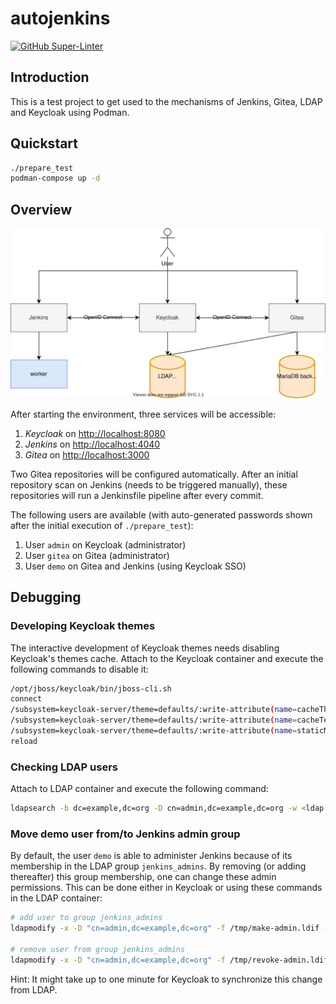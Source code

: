 # autojenkins

[![GitHub Super-Linter](https://github.com/tropicalwave/autojenkins/workflows/Lint%20Code%20Base/badge.svg)](https://github.com/marketplace/actions/super-linter)

## Introduction

This is a test project to get used to the mechanisms of Jenkins, Gitea,
LDAP and Keycloak using Podman.

## Quickstart

```bash
./prepare_test
podman-compose up -d
```

## Overview

![Architecture](/images/architecture.svg)

After starting the environment, three services will be accessible:

1. *Keycloak* on <http://localhost:8080>
2. *Jenkins* on <http://localhost:4040>
3. *Gitea* on <http://localhost:3000>

Two Gitea repositories will be configured automatically. After an
initial repository scan on Jenkins (needs to be triggered manually),
these repositories will run a Jenkinsfile pipeline after every commit.

The following users are available (with auto-generated passwords shown
after the initial execution of `./prepare_test`):

1. User `admin` on Keycloak (administrator)
2. User `gitea` on Gitea (administrator)
3. User `demo` on Gitea and Jenkins (using Keycloak SSO)

## Debugging

### Developing Keycloak themes

The interactive development of Keycloak themes needs disabling Keycloak's
themes cache. Attach to the Keycloak container and execute the following
commands to disable it:

```bash
/opt/jboss/keycloak/bin/jboss-cli.sh
connect
/subsystem=keycloak-server/theme=defaults/:write-attribute(name=cacheThemes,value=false)
/subsystem=keycloak-server/theme=defaults/:write-attribute(name=cacheTemplates,value=false)
/subsystem=keycloak-server/theme=defaults/:write-attribute(name=staticMaxAge,value=-1)
reload
```

### Checking LDAP users

Attach to LDAP container and execute the following command:
```bash
ldapsearch -b dc=example,dc=org -D cn=admin,dc=example,dc=org -w <ldap admin password>
```

### Move demo user from/to Jenkins admin group

By default, the user `demo` is able to administer Jenkins because of its membership
in the LDAP group `jenkins_admins`. By removing (or adding thereafter) this group
membership, one can change these admin permissions. This can be done either in Keycloak
or using these commands in the LDAP container:

```bash
# add user to group jenkins_admins
ldapmodify -x -D "cn=admin,dc=example,dc=org" -f /tmp/make-admin.ldif -w <ldap admin password>

# remove user from group jenkins_admins
ldapmodify -x -D "cn=admin,dc=example,dc=org" -f /tmp/revoke-admin.ldif -w <ldap admin password>
```

Hint: It might take up to one minute for Keycloak to synchronize this change from LDAP.
